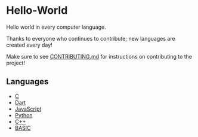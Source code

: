 # Hello-World
Hello world in every computer language.

Thanks to everyone who continues to contribute; new languages are created every day!

Make sure to see [CONTRIBUTING.md](/CONTRIBUTING.md) for instructions on contributing to the project!

## Languages

* [C](/C.c)
* [Dart](/Dart.dart)
* [JavaScript](/Javascript.js)
* [Python](/Python.py)
* [C++](/C%2B%2B.cpp)
* [BASIC](/BASIC.bas)